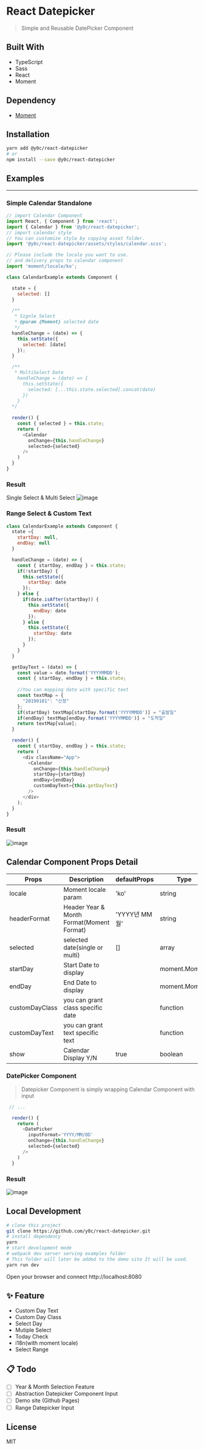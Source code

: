 # React Datepicker

> Simple and Reusable DatePicker Component 

## Built With

* TypeScript
* Sass
* React
* Moment

## Dependency 

* [Moment](https://momentjs.com)

## Installation 

```sh
yarn add @y0c/react-datepicker
# or 
npm install --save @y0c/react-datepicker
```

## Examples 
---

### Simple Calendar Standalone 

```javascript
// import Calendar Component 
import React, { Component } from 'react';
import { Calendar } from '@y0c/react-datepicker';
// import calendar style 
// You can customize style by copying asset folder.
import '@y0c/react-datepicker/assets/styles/calendar.scss';

// Please include the locale you want to use.
// and delivery props to calendar component 
import 'moment/locale/ko';

class CalendarExample extends Component {

  state = {
    selected: []
  }

  /**
   * Signle Select
   * @param {Moment} selected date  
   */
  handleChange = (date) => {
    this.setState({
      selected: [date]
    });
  }

  /**
   * MultiSelect Date
    handleChange = (date) => {
      this.setState({
        selected: [...this.state.selected].concat(date) 
      })
    }
  */
  
  render() {
    const { selected } = this.state;
    return (
      <Calendar 
        onChange={this.handleChange}
        selected={selected}
      />
    )
  }
}

```
### Result 
Single Select & Multi Select
![image](https://user-images.githubusercontent.com/2585676/50602165-f0bbdd00-0ef9-11e9-95b7-1cc3e2c56f0e.png)

### Range Select & Custom Text
```javascript
class CalendarExample extends Component {
  state ={
    startDay: null,
    endDay: null
  }

  handleChange = (date) => {
    const { startDay, endDay } = this.state;
    if(!startDay) {
      this.setState({
        startDay: date
      });
    } else {
      if(date.isAfter(startDay)) {
        this.setState({
          endDay: date
        });
      } else {
        this.setState({
          startDay: date
        });
      }
    }
  }

  getDayText = (date) => {
    const value = date.format('YYYYMMDD');
    const { startDay, endDay } = this.state;
    
    //You can mapping date with specific text
    const textMap = {
      "20190101": "신정"
    };
    if(startDay) textMap[startDay.format('YYYYMMDD')] = "출발일"
    if(endDay) textMap[endDay.format('YYYYMMDD')] = "도착일"
    return textMap[value];
  }

  render() {
    const { startDay, endDay } = this.state;
    return (
      <div className="App">
        <Calendar
          onChange={this.handleChange}
          startDay={startDay}
          endDay={endDay}
          customDayText={this.getDayText}
        />
      </div>
    );
  }
}

```

### Result

![image](https://user-images.githubusercontent.com/2585676/50604018-ebae5c00-0f00-11e9-9990-205f252f0693.png)


## Calendar Component Props Detail 

| Props          | Description                               | defaultProps  | Type          |
|----------------|-------------------------------------------|---------------|---------------|
| locale         | Moment locale param                       | 'ko'          | string        |
| headerFormat   | Header Year & Month Format(Moment Format) | 'YYYY년 MM월' | string        |
| selected       | selected date(single or multi)            | []            | array         |
| startDay       | Start Date to display                     |               | moment.Moment |
| endDay         | End Date to display                       |               | moment.Moment |
| customDayClass | you can grant class specific date         |               | function      |
| customDayText  | you can grant text specific text          |               | function      |
| show           | Calendar Display Y/N                      | true          | boolean       |

### DatePicker Component
> Datepicker Component is simply wrapping Calendar Component with input

```javascript
 // ...

  render() {
    return (
      <DatePicker 
        inputFormat='YYYY/MM/DD'
        onChange={this.handleChange}
        selected={selected}
      />
    )
  }
```

### Result
![image](https://user-images.githubusercontent.com/2585676/50604620-e18d5d00-0f02-11e9-84f2-a0f87f68e41c.png)

## Local Development

```sh
# clone this project
git clone https://github.com/y0c/react-datepicker.git
# install dependency
yarn
# start development mode 
# webpack dev server serving examples folder
# This folder will later be added to the demo site It will be used.
yarn run dev
```
Open your browser and connect http://localhost:8080


## ✨ Feature

* Custom Day Text 
* Custom Day Class
* Select Day
* Mutiple Select
* Today Check
* i18n(with moment locale)
* Select Range

## 📋 Todo

- [ ] Year & Month Selection Feature 
- [ ] Abstraction Datepicker Component Input 
- [ ] Demo site (Github Pages)
- [ ] Range Datepicker Input 

## License 
MIT

